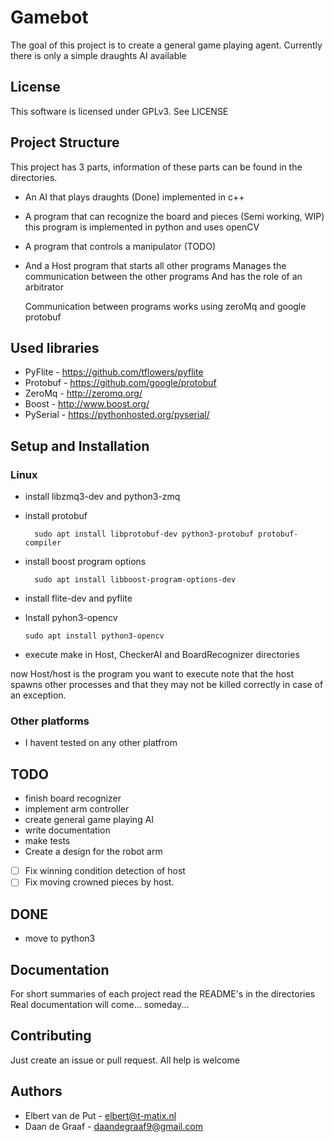 ﻿# Gamebot
The goal of this project is to create a general game playing agent.
Currently there is only a simple draughts AI available

## License
This software is licensed under GPLv3. See LICENSE

## Project Structure
 This project has 3 parts, information of these parts can be found in the directories.
 * An AI that plays draughts (Done)
    implemented in c++
 * A program that can recognize the board and pieces (Semi working, WIP)
    this program is implemented in python and uses openCV
 * A program that controls a manipulator (TODO)

 * And a Host program that starts all other programs
    Manages the communication between the other programs
    And has the role of an arbitrator

    Communication between programs works using zeroMq and google protobuf


## Used libraries
* PyFlite  - https://github.com/tflowers/pyflite
* Protobuf - https://github.com/google/protobuf
* ZeroMq   - http://zeromq.org/
* Boost    - http://www.boost.org/
* PySerial - https://pythonhosted.org/pyserial/


## Setup and Installation
### Linux
* install libzmq3-dev and python3-zmq
* install protobuf
  ```
    sudo apt install libprotobuf-dev python3-protobuf protobuf-compiler 
  ```
* install boost program options
  ```
    sudo apt install libboost-program-options-dev
  ```
* install flite-dev and pyflite

* Install pyhon3-opencv
  ```
  sudo apt install python3-opencv
  ```

* execute make in Host, CheckerAI and BoardRecognizer directories

now Host/host is the program you want to execute
note that the host spawns other processes and
that they may not be killed correctly in case of an exception.

### Other platforms
* I havent tested on any other platfrom

## TODO
* finish board recognizer
* implement arm controller
* create general game playing AI
* write documentation
* make tests
* Create a design for the robot arm

* [ ] Fix winning condition detection of host
* [ ] Fix moving crowned pieces by host.

## DONE
* move to python3

## Documentation
For short summaries of each project read the README's in the directories
Real documentation will come... someday...

## Contributing
Just create an issue or pull request. All help is welcome

## Authors
* Elbert van de Put   -   elbert@t-matix.nl
* Daan de Graaf - daandegraaf9@gmail.com
